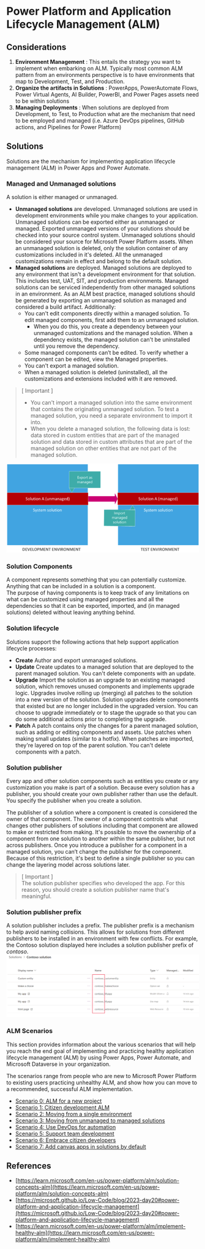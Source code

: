 # Power Platform and Application Lifecycle Management (ALM)

## Considerations
1) **Environment Management** : This entails the strategy you want to implement when embarking on ALM. Typically most common ALM pattern from an environments perspective is to have environments that map to Development, Test, and Production.
2) **Organize the artifacts in Solutions** : PowerApps, PowerAutomate Flows, Power Virtual Agents, AI Builder, PowerBI, and Power Pages assets need to be within solutions
3) **Managing Deployments** : When solutions are deployed from Development, to Test, to Production what are the mechanism that need to be employed and managed (i.e. Azure DevOps pipelines, GitHub actions, and Pipelines for Power Platform)  

## Solutions  
Solutions are the mechanism for implementing application lifecycle management (ALM) in Power Apps and Power Automate.  

### Managed and Unmanaged solutions
A solution is either managed or unmanaged.  

  - **Unmanaged solutions** are developed. Unmanaged solutions are used in development environments while you make changes to your application. Unmanaged solutions can be exported either as unmanaged or managed. Exported unmanaged versions of your solutions should be checked into your source control system. Unmanaged solutions should be considered your source for Microsoft Power Platform assets. When an unmanaged solution is deleted, only the solution container of any customizations included in it's deleted. All the unmanaged customizations remain in effect and belong to the default solution.  
  - **Managed solutions** are deployed. Managed solutions are deployed to any environment that isn't a development environment for that solution. This includes test, UAT, SIT, and production environments. Managed solutions can be serviced independently from other managed solutions in an environment. As an ALM best practice, managed solutions should be generated by exporting an unmanaged solution as managed and considered a build artifact. Additionally:  
    - You can't edit components directly within a managed solution. To edit managed components, first add them to an unmanaged solution.
      - When you do this, you create a dependency between your unmanaged customizations and the managed solution. When a dependency exists, the managed solution can't be uninstalled until you remove the dependency.
    - Some managed components can’t be edited. To verify whether a component can be edited, view the Managed properties.
    - You can't export a managed solution.
    - When a managed solution is deleted (uninstalled), all the customizations and extensions included with it are removed.  

> [ Important ]  
> - You can't import a managed solution into the same environment that contains the originating unmanaged solution. To test a managed solution, you need a separate environment to import it into.
> - When you delete a managed solution, the following data is lost: data stored in custom entities that are part of the managed solution and data stored in custom attributes that are part of the managed solution on other entities that are not part of the managed solution.  

![Solution unmanaged and managed](/media/solution-options.png)

### Solution Components
A component represents something that you can potentially customize. Anything that can be included in a solution is a component.  
The purpose of having components is to keep track of any limitations on what can be customized using managed properties and all the dependencies so that it can be exported, imported, and (in managed solutions) deleted without leaving anything behind.

### Solution lifecycle
Solutions support the following actions that help support application lifecycle processes:  
  - **Create** Author and export unmanaged solutions.
  - **Update** Create updates to a managed solution that are deployed to the parent managed solution. You can't delete components with an update.
  - **Upgrade** Import the solution as an upgrade to an existing managed solution, which removes unused components and implements upgrade logic. Upgrades involve rolling up (merging) all patches to the solution into a new version of the solution. Solution upgrades delete components that existed but are no longer included in the upgraded version. You can choose to upgrade immediately or to stage the upgrade so that you can do some additional actions prior to completing the upgrade.
  - **Patch** A patch contains only the changes for a parent managed solution, such as adding or editing components and assets. Use patches when making small updates (similar to a hotfix). When patches are imported, they're layered on top of the parent solution. You can't delete components with a patch.

### Solution publisher
Every app and other solution components such as entities you create or any customization you make is part of a solution. Because every solution has a publisher, you should create your own publisher rather than use the default. You specify the publisher when you create a solution.  

The publisher of a solution where a component is created is considered the owner of that component. The owner of a component controls what changes other publishers of solutions including that component are allowed to make or restricted from making. It's possible to move the ownership of a component from one solution to another within the same publisher, but not across publishers. Once you introduce a publisher for a component in a managed solution, you can’t change the publisher for the component. Because of this restriction, it's best to define a single publisher so you can change the layering model across solutions later.

> [ Important ]  
> The solution publisher specifies who developed the app. For this reason, you should create a solution publisher name that's meaningful.  

### Solution publisher prefix
A solution publisher includes a prefix. The publisher prefix is a mechanism to help avoid naming collisions. This allows for solutions from different publishers to be installed in an environment with few conflicts. For example, the Contoso solution displayed here includes a solution publisher prefix of *contoso*.  
![publisher prefix example](/media/publisher-prefix-example.png)

### ALM Scenarios
This section provides information about the various scenarios that will help you reach the end goal of implementing and practicing healthy application lifecycle management (ALM) by using Power Apps, Power Automate, and Microsoft Dataverse in your organization. 

The scenarios range from people who are new to Microsoft Power Platform to existing users practicing unhealthy ALM, and show how you can move to a recommended, successful ALM implementation. 

  - [Scenario 0: ALM for a new project](new-project-alm.md)
  - [Scenario 1: Citizen development ALM](citizen-dev-alm.md)
  - [Scenario 2: Moving from a single environment](move-from-single-env-alm.md)
  - [Scenario 3: Moving from unmanaged to managed solutions](move-from-unmanaged-managed-alm.md)
  - [Scenario 4: Use DevOps for automation](https://learn.microsoft.com/en-us/power-platform/alm/use-devops-automated-alm)
  - [Scenario 5: Support team development](team-development-alm.md)
  - [Scenario 6: Embrace citizen developers](embrace-citizen-devs.md)
  - [Scenario 7: Add canvas apps in solutions by default](https://learn.microsoft.com/en-us/power-platform/alm/canvas-apps-solution-default)

## References
  - [https://learn.microsoft.com/en-us/power-platform/alm/solution-concepts-alm](https://learn.microsoft.com/en-us/power-platform/alm/solution-concepts-alm)
  - [https://microsoft.github.io/Low-Code/blog/2023-day20#power-platform-and-application-lifecycle-management](https://microsoft.github.io/Low-Code/blog/2023-day20#power-platform-and-application-lifecycle-management)
  - [https://learn.microsoft.com/en-us/power-platform/alm/implement-healthy-alm](https://learn.microsoft.com/en-us/power-platform/alm/implement-healthy-alm)
